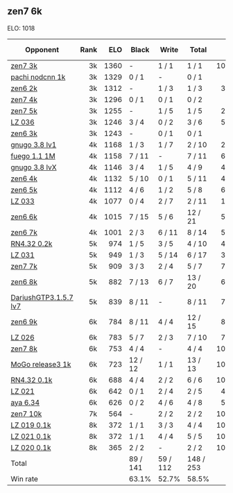 ## zen7 6k ##

ELO: 1018

Opponent | Rank | ELO | Black | Write | Total | Win rate
---------|-----:|----:|-------|-------|-------|-------:
[zen7 3k](zen7%203k.md) | 3k | 1360 | - | 1 / 1 | 1 / 1 | 100.0%
[pachi nodcnn 1k](pachi%20nodcnn%201k.md) | 3k | 1329 | 0 / 1 | - | 0 / 1 | 0.0%
[zen6 2k](zen6%202k.md) | 3k | 1312 | - | 1 / 3 | 1 / 3 | 33.3%
[zen7 4k](zen7%204k.md) | 3k | 1296 | 0 / 1 | 0 / 1 | 0 / 2 | 0.0%
[zen7 5k](zen7%205k.md) | 3k | 1255 | - | 1 / 5 | 1 / 5 | 20.0%
[LZ 036](LZ%20036.md) | 3k | 1246 | 3 / 4 | 0 / 2 | 3 / 6 | 50.0%
[zen6 3k](zen6%203k.md) | 3k | 1243 | - | 0 / 1 | 0 / 1 | 0.0%
[gnugo 3.8 lv1](gnugo%203.8%20lv1.md) | 4k | 1168 | 1 / 3 | 1 / 7 | 2 / 10 | 20.0%
[fuego 1.1 1M](fuego%201.1%201M.md) | 4k | 1158 | 7 / 11 | - | 7 / 11 | 63.6%
[gnugo 3.8 lvX](gnugo%203.8%20lvX.md) | 4k | 1146 | 3 / 4 | 1 / 5 | 4 / 9 | 44.4%
[zen6 4k](zen6%204k.md) | 4k | 1132 | 5 / 10 | 0 / 1 | 5 / 11 | 45.5%
[zen6 5k](zen6%205k.md) | 4k | 1112 | 4 / 6 | 1 / 2 | 5 / 8 | 62.5%
[LZ 033](LZ%20033.md) | 4k | 1077 | 0 / 4 | 2 / 7 | 2 / 11 | 18.2%
[zen6 6k](zen6%206k.md) | 4k | 1015 | 7 / 15 | 5 / 6 | 12 / 21 | 57.1%
[zen6 7k](zen6%207k.md) | 4k | 1001 | 2 / 3 | 6 / 11 | 8 / 14 | 57.1%
[RN4.32 0.2k](RN4.32%200.2k.md) | 5k | 974 | 1 / 5 | 3 / 5 | 4 / 10 | 40.0%
[LZ 031](LZ%20031.md) | 5k | 949 | 1 / 3 | 5 / 14 | 6 / 17 | 35.3%
[zen7 7k](zen7%207k.md) | 5k | 909 | 3 / 3 | 2 / 4 | 5 / 7 | 71.4%
[zen6 8k](zen6%208k.md) | 5k | 882 | 7 / 13 | 6 / 7 | 13 / 20 | 65.0%
[DariushGTP3.1.5.7 lv7](DariushGTP3.1.5.7%20lv7.md) | 5k | 839 | 8 / 11 | - | 8 / 11 | 72.7%
[zen6 9k](zen6%209k.md) | 6k | 784 | 8 / 11 | 4 / 4 | 12 / 15 | 80.0%
[LZ 026](LZ%20026.md) | 6k | 783 | 5 / 7 | 2 / 3 | 7 / 10 | 70.0%
[zen7 8k](zen7%208k.md) | 6k | 753 | 4 / 4 | - | 4 / 4 | 100.0%
[MoGo release3 1k](MoGo%20release3%201k.md) | 6k | 723 | 12 / 12 | 1 / 1 | 13 / 13 | 100.0%
[RN4.32 0.1k](RN4.32%200.1k.md) | 6k | 688 | 4 / 4 | 2 / 2 | 6 / 6 | 100.0%
[LZ 021](LZ%20021.md) | 6k | 642 | 0 / 1 | 2 / 4 | 2 / 5 | 40.0%
[aya 6.34](aya%206.34.md) | 6k | 626 | 0 / 2 | 4 / 6 | 4 / 8 | 50.0%
[zen7 10k](zen7%2010k.md) | 7k | 564 | - | 2 / 2 | 2 / 2 | 100.0%
[LZ 019 0.1k](LZ%20019%200.1k.md) | 8k | 372 | 1 / 1 | 3 / 3 | 4 / 4 | 100.0%
[LZ 021 0.1k](LZ%20021%200.1k.md) | 8k | 372 | 1 / 1 | 4 / 4 | 5 / 5 | 100.0%
[LZ 020 0.1k](LZ%20020%200.1k.md) | 8k | 365 | 2 / 2 | - | 2 / 2 | 100.0%
Total | | | 89 / 141 | 59 / 112 | 148 / 253 | 
Win rate| | | 63.1% | 52.7% | 58.5% | 

